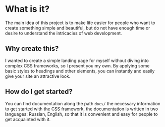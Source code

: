 # What is it?
The main idea of this project is to make life easier for people who want to create something simple and beautiful, but do not have enough time or desire to understand the intricacies of web development.  

## Why create this?
I wanted to create a simple landing page for myself without diving into complex CSS frameworks, so I present you my own. By applying some basic styles to headings and other elements, you can instantly and easily give your site an attractive look.

## How do I get started?
You can find documentation along the path `docs/` the necessary information to get started with the CSS framework, the documentation is written in two languages: Russian, English, so that it is convenient and easy for people to get acquainted with it.
